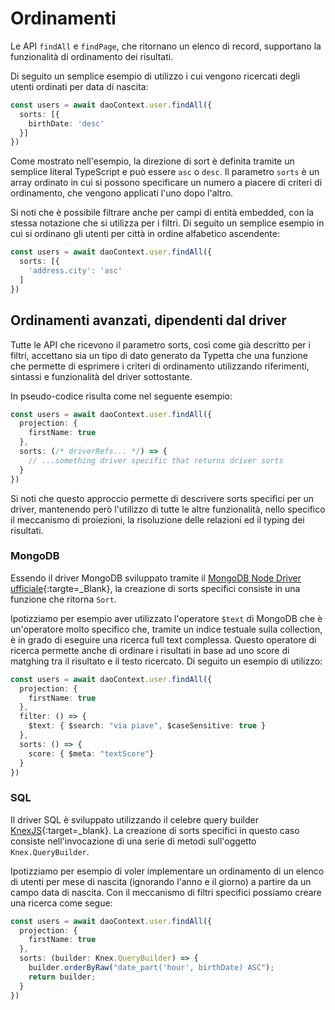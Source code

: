 # Ordinamenti

Le API `findAll` e `findPage`, che ritornano un elenco di record, supportano la funzionalità di ordinamento dei risultati.

Di seguito un semplice esempio di utilizzo i cui vengono ricercati degli utenti ordinati per data di nascita:

```typescript
const users = await daoContext.user.findAll({
  sorts: [{ 
    birthDate: 'desc'
  }]
})
```

Come mostrato nell'esempio, la direzione di sort è definita tramite un semplice literal TypeScript e può essere `asc` o `desc`. Il parametro `sorts` è un array ordinato in cui si possono specificare un numero a piacere di criteri di ordinamento, che vengono applicati l'uno dopo l'altro.

Si noti che è possibile filtrare anche per campi di entità embedded, con la stessa notazione che si utilizza per i filtri. Di seguito un semplice esempio in cui si ordinano gli utenti per città in ordine alfabetico ascendente:

```typescript
const users = await daoContext.user.findAll({
  sorts: [{ 
    'address.city': 'asc'
  ]
})
```

## Ordinamenti avanzati, dipendenti dal driver

Tutte le API che ricevono il parametro sorts, così come già descritto per i filtri, accettano sia un tipo di dato generato da Typetta che una funzione che permette di esprimere i criteri di ordinamento utilizzando riferimenti, sintassi e funzionalità del driver sottostante.

In pseudo-codice risulta come nel seguente esempio:
```typescript
const users = await daoContext.user.findAll({
  projection: {
    firstName: true
  },
  sorts: (/* driverRefs... */) => {
    // ...something driver specific that returns driver sorts
  }
})
```

Si noti che questo approccio permette di descrivere sorts specifici per un driver, mantenendo però l'utilizzo di tutte le altre funzionalità, nello specifico il meccanismo di proiezioni, la risoluzione delle relazioni ed il typing dei risultati.

### MongoDB

Essendo il driver MongoDB sviluppato tramite il [MongoDB Node Driver ufficiale](https://docs.mongodb.com/drivers/node/current/){:targte=_Blank}, la creazione di sorts specifici consiste in una funzione che ritorna `Sort`. 

Ipotizziamo per esempio aver utilizzato l'operatore `$text` di MongoDB che è un'operatore molto specifico che, tramite un indice testuale sulla collection, è in grado di eseguire una ricerca full text complessa. Questo operatore di ricerca permette anche di ordinare i risultati in base ad uno score di matghing tra il risultato e il testo ricercato. Di seguito un esempio di utilizzo:

```typescript
const users = await daoContext.user.findAll({
  projection: {
    firstName: true
  },
  filter: () => {
    $text: { $search: "via piave", $caseSensitive: true }
  },
  sorts: () => {
    score: { $meta: "textScore"}
  }
})
```

### SQL

Il driver SQL è sviluppato utilizzando il celebre query builder [KnexJS](https://knexjs.org/){:target=_blank}. La creazione di sorts specifici in questo caso consiste nell'invocazione di una serie di metodi sull'oggetto `Knex.QueryBuilder`.

Ipotizziamo per esempio di voler implementare un ordinamento di un elenco di utenti per mese di nascita (ignorando l'anno e il giorno) a partire da un campo data di nascita. Con il meccanismo di filtri specifici possiamo creare una ricerca come segue:

```typescript
const users = await daoContext.user.findAll({
  projection: {
    firstName: true
  },
  sorts: (builder: Knex.QueryBuilder) => {
    builder.orderByRaw("date_part('hour', birthDate) ASC");
    return builder;
  }
})
```